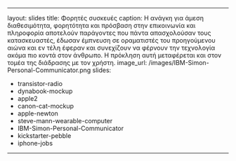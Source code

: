 
---
layout: slides
title: Φορητές συσκευές
caption: H ανάγκη για άμεση διαθεσιμότητα, φορητότητα και πρόσβαση στην επικοινωνία και πληροφορία αποτελούν παράγοντες
που πάντα απασχολούσαν τους κατασκευαστές, έδωσαν έμπνευση σε οραματιστές του προηγούμενου
αιώνα και εν τέλη έφεραν και συνεχίζουν να φέρνουν την τεχνολογία ακόμα πιο κοντά στον άνθρωπο. 
Η πρόκληση αυτή μεταφέρεται και στον τομέα της διάδρασης με τον χρήστη.
image_url: /images/IBM-Simon-Personal-Communicator.png
slides:
  - transistor-radio
  - dynabook-mockup
  - apple2
  - canon-cat-mockup
  - apple-newton
  - steve-mann-wearable-computer
  - IBM-Simon-Personal-Communicator
  - kickstarter-pebble
  - iphone-jobs
---
